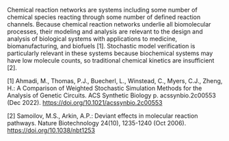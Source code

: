 Chemical reaction networks are systems including some number of chemical species reacting through some number of defined reaction channels. Because chemical reaction networks underlie all biomolecular processes, their modeling and analysis are relevant to the design and analysis of biological systems with applications to medicine, biomanufacturing, and biofuels [1]. Stochastic model verification is particularly relevant in these systems because biochemical systems may have low molecule counts, so traditional chemical kinetics are insufficient [2].

[1] Ahmadi, M., Thomas, P.J., Buecherl, L., Winstead, C., Myers, C.J., Zheng, H.: A Comparison of Weighted Stochastic Simulation Methods for the Analysis of Genetic Circuits. ACS Synthetic Biology p. acssynbio.2c00553 (Dec 2022). https://doi.org/10.1021/acssynbio.2c00553

[2] Samoilov, M.S., Arkin, A.P.: Deviant effects in molecular reaction pathways. Nature Biotechnology 24(10), 1235-1240 (Oct 2006). https://doi.org/10.1038/nbt1253